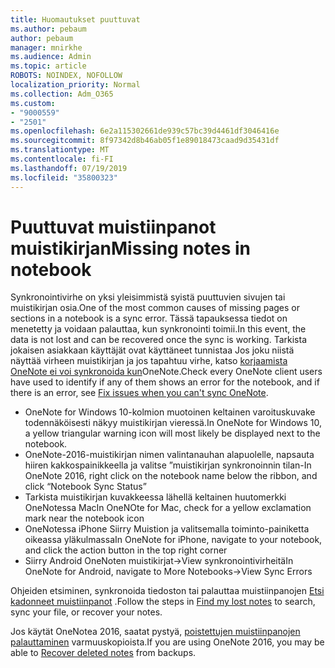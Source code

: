 ```yaml
---
title: Huomautukset puuttuvat
ms.author: pebaum
author: pebaum
manager: mnirkhe
ms.audience: Admin
ms.topic: article
ROBOTS: NOINDEX, NOFOLLOW
localization_priority: Normal
ms.collection: Adm_O365
ms.custom:
- "9000559"
- "2501"
ms.openlocfilehash: 6e2a115302661de939c57bc39d4461df3046416e
ms.sourcegitcommit: 8f97342d8b46ab05f1e89018473caad9d35431df
ms.translationtype: MT
ms.contentlocale: fi-FI
ms.lasthandoff: 07/19/2019
ms.locfileid: "35800323"
---
```

# <a name="missing-notes-in-notebook"></a><span data-ttu-id="fea1b-102">Puuttuvat muistiinpanot muistikirjan</span><span class="sxs-lookup"><span data-stu-id="fea1b-102">Missing notes in notebook</span></span>

<span data-ttu-id="fea1b-103">Synkronointivirhe on yksi yleisimmistä syistä puuttuvien sivujen tai muistikirjan osia.</span><span class="sxs-lookup"><span data-stu-id="fea1b-103">One of the most common causes of missing pages or sections in a notebook is a sync error.</span></span> <span data-ttu-id="fea1b-104">Tässä tapauksessa tiedot on menetetty ja voidaan palauttaa, kun synkronointi toimii.</span><span class="sxs-lookup"><span data-stu-id="fea1b-104">In this event, the data is not lost and can be recovered once the sync is working.</span></span> <span data-ttu-id="fea1b-105">Tarkista jokaisen asiakkaan käyttäjät ovat käyttäneet tunnistaa Jos joku niistä näyttää virheen muistikirjan ja jos tapahtuu virhe, katso [korjaamista OneNote ei voi synkronoida kun](https://support.office.com/article/299495ef-66d1-448f-90c1-b785a6968d45)OneNote.</span><span class="sxs-lookup"><span data-stu-id="fea1b-105">Check every OneNote client users have used to identify if any of them shows an error for the notebook, and if there is an error, see [Fix issues when you can't sync OneNote](https://support.office.com/article/299495ef-66d1-448f-90c1-b785a6968d45).</span></span>

- <span data-ttu-id="fea1b-106">OneNote for Windows 10-kolmion muotoinen keltainen varoituskuvake todennäköisesti näkyy muistikirjan vieressä.</span><span class="sxs-lookup"><span data-stu-id="fea1b-106">In OneNote for Windows 10, a yellow triangular warning icon will most likely be displayed next to the notebook.</span></span>
- <span data-ttu-id="fea1b-107">OneNote-2016-muistikirjan nimen valintanauhan alapuolelle, napsauta hiiren kakkospainikkeella ja valitse ”muistikirjan synkronoinnin tilan-</span><span class="sxs-lookup"><span data-stu-id="fea1b-107">In OneNote 2016, right click on the notebook name below the ribbon, and click “Notebook Sync Status”</span></span>
- <span data-ttu-id="fea1b-108">Tarkista muistikirjan kuvakkeessa lähellä keltainen huutomerkki OneNotessa Mac</span><span class="sxs-lookup"><span data-stu-id="fea1b-108">In OneNOte for Mac, check for a yellow exclamation mark near the notebook icon</span></span>
- <span data-ttu-id="fea1b-109">OneNotessa iPhone Siirry Muistion ja valitsemalla toiminto-painiketta oikeassa yläkulmassa</span><span class="sxs-lookup"><span data-stu-id="fea1b-109">In OneNote for iPhone, navigate to your notebook, and click the action button in the top right corner</span></span>
- <span data-ttu-id="fea1b-110">Siirry Android OneNoten muistikirjat->View synkronointivirheitä</span><span class="sxs-lookup"><span data-stu-id="fea1b-110">In OneNote for Android, navigate to More Notebooks->View Sync Errors</span></span>

<span data-ttu-id="fea1b-111">Ohjeiden etsiminen, synkronoida tiedoston tai palauttaa muistiinpanojen [Etsi kadonneet muistiinpanot](https://support.office.com/article/32cb2bd7-afe7-44d2-a711-398a88421287) .</span><span class="sxs-lookup"><span data-stu-id="fea1b-111">Follow the steps in [Find my lost notes](https://support.office.com/article/32cb2bd7-afe7-44d2-a711-398a88421287) to search, sync your file, or recover your notes.</span></span>

<span data-ttu-id="fea1b-112">Jos käytät OneNotea 2016, saatat pystyä, [poistettujen muistiinpanojen palauttaminen](https://support.office.com/article/32ed1036-74fd-4c21-bc28-033a486e6b14) varmuuskopioista.</span><span class="sxs-lookup"><span data-stu-id="fea1b-112">If you are using OneNote 2016, you may be able to [Recover deleted notes](https://support.office.com/article/32ed1036-74fd-4c21-bc28-033a486e6b14) from backups.</span></span>
